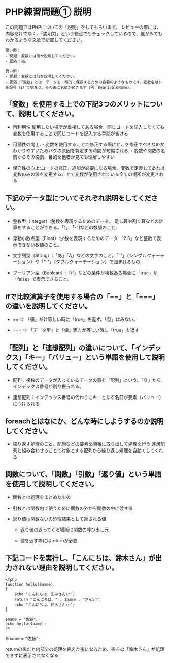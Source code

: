 # PHP練習問題① 説明
この問題ではPHPについての「説明」をしてもらいます。
レビューの際には、内容だけでなく、「説明力」という観点でもチェックしているので、誰がみてもわかるような文章で記載してください。

```
悪い例：
- 問題：変数とは何か説明してください。
- 回答：箱。

良い例：
- 問題：変数とは何か説明してください。
- 回答：「変数」とは、データを一時的に保存するための容器のようなものです。変数名はドル記号（$）で始まり、その後に名前が続きます（例：$variableName）。
```

## 「変数」を使用する上での下記3つのメリットについて、説明してください。
- 再利用性:使用したい場所が重複してある場合、同じコードを記入しなくても変数を使用することで同じコードを記入する手間が省ける

- 可読性の向上:・変数を使用することで修正する際にどこを修正すべきなのかわかりやすいためバグの原因を特定する時間が短縮される
・変数や関数の名前からその役割、目的を他者が見ても理解しやすい

- 保守性の向上:コードの修正、追加が必要になる場合、変数で定義してあれば変数のみの値を変更することで変数が使用されている全ての場所が変更される



## 下記のデータ型についてそれぞれ説明をしてください。
- 整数型（Integer）:整数を表現するためのデータ。
足し算や割り算などの計算をすることができる。「1」、「-1]などの数値のこと。

- 浮動小数点型（Float）:少数を表現するためのデータ
「2.3」など整数で表示できない数値のこと。

- 文字列型（String）:「あ」「A」などの文字のこと。「' '」（シングルクォーテーション）や「" "」（ダブルクォーテーション）で囲まれるもの

- ブーリアン型（Boolean）:「if」などの条件が複数ある場合に「true」か「false」で表示できること。

## ifで比較演算子を使用する場合の「==」と「===」の違いを説明してください。

- == ⇨ 「値」だけ等しい時に「true」を返す。「型」はみない。

- === ⇨ 「データ型」と「値」両方が等しい時に「true」を返す

## 「配列」と「連想配列」の違いについて、「インデックス」「キー」「バリュー」という単語を使用して説明してください。

- 配列：複数のデータが入っているデータの事を「配列」という。「０」からインデックス番号が割り振られる。

- 連想配列：インデックス番号の代わりにキーとなる名前が要素（バリュー）につけられる


## foreachとはなにか、どんな時にしようするのか説明してください。
- 繰り返す処理のこと。配列などの要素を順番に取り出して処理を行う
連想配列と組み合わせることで対象とする配列から繰り返し処理を自動でしてくれる

## 関数について、「関数」「引数」「返り値」という単語を使用して説明してください。

- 関数とは処理をまとめたもの

- 引数とは関数内で使うために関数の外から関数の中に渡す値

- 返り値は関数ないの処理結果として返される値

    - 返り値の返ってくる場所は関数の呼び出し元

    - 値を返す際にはreturnが必要

## 下記コードを実行し、「こんにちは、鈴木さん」が出力されない理由を説明してください。
```
<?php
function hello($name)
{
    echo "こんにちは、田中さん\n";
    return "こんにちは、" . $name . "さん\n";
    echo "こんにちは、鈴木さん\n";
}

$name = "佐藤";
echo hello($name);
?>
```
$name = "佐藤";

returnの後だと内部での処理を終えた後になるため、後ろの「鈴木さん」が処理できずに表示されなくなる

